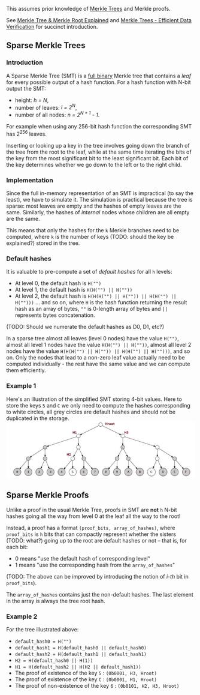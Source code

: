 This assumes prior knowledge of [Merkle Trees](https://en.wikipedia.org/wiki/Merkle_tree) and Merkle proofs.

See [Merkle Tree &amp; Merkle Root Explained](https://www.mycryptopedia.com/merkle-tree-merkle-root-explained/) and [Merkle Trees - Efficient Data Verification](https://www.youtube.com/watch?v=fpAxfVWXjds) for succinct introduction.

## Sparse Merkle Trees

### Introduction

A Sparse Merkle Tree (SMT) is a [full binary] Merkle tree that contains a _leaf_ 
for every possible output of a hash function.
For a hash function with N-bit output the SMT:
 - height: _h = N_,
 - number of leaves: _l = 2<sup>N</sup>_,
 - number of all nodes: _n = 2<sup>N + 1</sup> - 1_.

For example when using any 256-bit hash function the corresponding SMT has
2<sup>256</sup> leaves.

Inserting or looking up a key in the tree involves going down the branch of the tree from the root to the leaf, while at the same time iterating the bits of the key from the most significant bit 
to the least significant bit. Each bit of the key determines whether we go down to the left or to the right child.


### Implementation

Since the full in-memory representation of an SMT is impractical 
(to say the least), we have to simulate it. 
The simulation is practical because the tree is sparse: most leaves are empty
and the hashes of empty leaves are the same. 
Similarly, the hashes of _internal_ nodes whose children are all empty are 
the same.

This means that only the hashes for the `k` Merkle branches need to be computed,
where `k` is the number of keys (TODO: should the key be explained?) stored in the tree.

### Default hashes

It is valuable to pre-compute a set of _default hashes_ for all `h` levels:

- At level 0, the default hash is `H("")`
- At level 1, the default hash is `H(H("") || H(""))`
- At level 2, the default hash is `H(H(H("") || H("")) || H(H("") || H("")))`
... and so on,
where `H` is the hash function returning the result hash as an array of bytes, 
`""` is 0-length array of bytes and `||` represents bytes concatenation.

(TODO: Should we numerate the default hashes as D0, D1, etc?)

In a sparse tree almost all leaves (level 0 nodes) have the value `H("")`, 
almost all level 1 nodes have the value `H(H("") || H(""))`, 
almost all level 2 nodes have the value `H(H(H("") || H("")) || H(H("") || H("")))`,
and so on. Only the nodes that lead to a non-zero leaf value actually need to be 
computed individually - the rest have the same value and we can compute them 
efficiently.

### Example 1

Here's an illustration of the simplified SMT storing 4-bit values. 
Here to store the keys `5` and `C` we only need to compute the hashes 
corresponding to white circles, all grey circles are default hashes and 
should not be duplicated in the storage.
![Sparse Merkle Tree example image]

## Sparse Merkle Proofs

Unlike a proof in the usual Merkle Tree, proofs in SMT are **not** `h` N-bit 
hashes going all the way from level 0 at the leaf all the way to the root! 

Instead, a proof has a format `(proof_bits, array_of_hashes)`, 
where  `proof_bits`  is `h` bits that can compactly represent whether the sisters (TODO: what?)
going up to the root are default hashes or not – that is, for each bit:

- 0 means "use the default hash of corresponding level"
- 1 means "use the corresponding hash from the `array_of_hashes`"

(TODO: The above can be improved by introducing the notion of _i-th_ bit in `proof_bits`).

The `array_of_hashes` contains just the non-default hashes. The last element in 
the array is always the tree root hash.

### Example 2

For the tree illustrated above:

- `default_hash0 = H("")`
- `default_hash1 = H(default_hash0 || default_hash0)`
- `default_hash2 = H(default_hash1 || default_hash1)`
- `H2 = H(default_hash0 || H(1))`
- `H1 = H(default_hash2 || H(H2 || default_hash1))`
- The proof of existence of the key `5` : `(0b0001, H3, Hroot)`
- The proof of existence of the key `C` : `(0b0001, H1, Hroot)`
- The proof of non-existence of the key `6` : `(0b0101, H2, H3, Hroot)`


[full binary]: https://wikipedia.org/wiki/Binary_tree
[Sparse Merkle Tree example image]: assets/SMT.jpg
